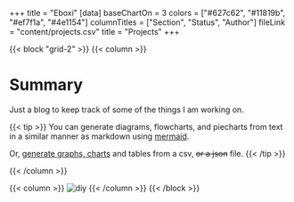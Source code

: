 +++
title = "Eboxi"
[data]
baseChartOn = 3
colors = ["#627c62", "#11819b", "#ef7f1a", "#4e1154"]
columnTitles = ["Section", "Status", "Author"]
fileLink = "content/projects.csv"
title = "Projects"
+++

{{< block "grid-2" >}}
{{< column >}}

# Summary
Just a blog to keep track of some of the things I am working on.

{{< tip >}}
You can generate diagrams, flowcharts, and piecharts from text in a similar manner as markdown using [mermaid](./docs/compose/mermaid/).

Or, [generate graphs, charts](docs/compose/graphs-charts-tables/#show-a-pie-doughnut--bar-chart-at-once) and tables from a csv, ~~or a json~~ file.
{{< /tip >}}

<!-- {{< button "docs/compose/" "Read the Docs" >}}{{< button "https://github.com/onweru/compose" "Download Theme" >}} -->
{{< /column >}}

{{< column >}}
![diy](/images/dogs.jpg)
{{< /column >}}
{{< /block >}}
